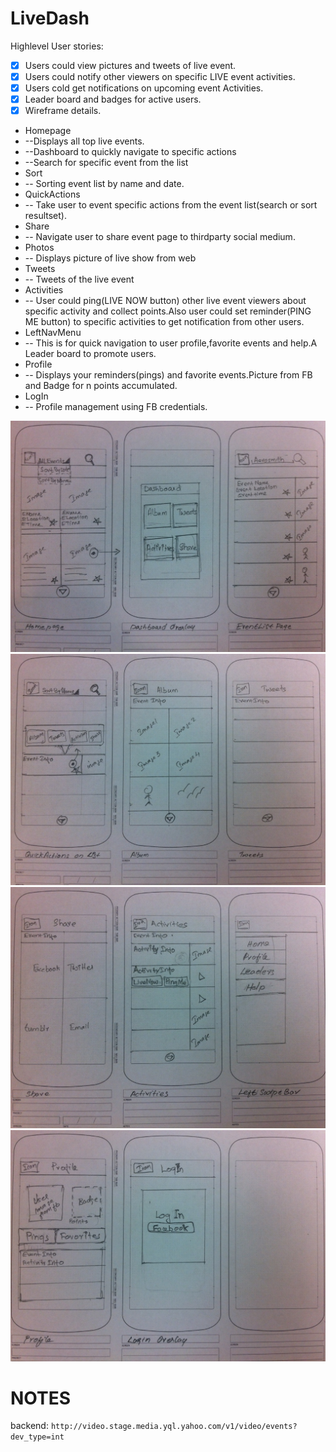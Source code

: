 LiveDash
========

Highlevel User stories:

 * [x] Users could view pictures and tweets of live event.
 * [x] Users could notify other viewers on specific LIVE event activities.
 * [x] Users cold get notifications on upcoming event Activities.
 * [x] Leader board and badges for active users.
 * [x] Wireframe details.

  * Homepage 
  * --Displays all top live events.
  * --Dashboard to quickly navigate to specific actions
  * --Search for specific event from the list
  * Sort 
  * -- Sorting event list by name and date.
  * QuickActions
  * -- Take user to event specific actions from the event list(search or sort resultset).
  * Share 
  * -- Navigate user to share event page to thirdparty social medium.
  * Photos
  * -- Displays picture of live show from web
  * Tweets
  * -- Tweets of the live event
  * Activities 
  * -- User could ping(LIVE NOW button) other live event viewers about specific activity and collect points.Also user could set reminder(PING ME button) to specific activities to get notification from other users.
  * LeftNavMenu 
  * -- This is for quick navigation to user profile,favorite events and help.A Leader board to promote users.
  * Profile 
  * -- Displays your reminders(pings) and favorite events.Picture from FB and Badge for n points accumulated.
  * LogIn 
  * -- Profile management using FB credentials.

![Wire Frames - Hoomepage+Dashboard+Search](Hoomepage+Dashboard+Search.JPG)
![Wire Frames - Sort+QuickActions ](Sort+QuickActions.JPG)
![Wire Frames - Share+Activities+LeftNavMenu](Share+Activities+LeftNavMenu.JPG)
![Wire Frames - Profile+LogIn](Profile+LogIn.JPG)

NOTES
=======

backend: `http://video.stage.media.yql.yahoo.com/v1/video/events?dev_type=int`
